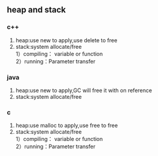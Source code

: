 ## heap and stack #

### c++ ###
1. heap:use new to apply,use delete to free 
2. stack:system allocate/free  
	1）compiling： variable or function   
	2）running：Parameter transfer

### java ###
1. heap:use new to apply,GC will free it with on reference
2. stack:system allocate/free

### c ###
1. heap:use malloc to apply,use free to free 
2. stack:system allocate/free  
	1）compiling： variable or function   
	2）running：Parameter transfer
